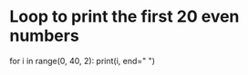 <!-- Problem Statement
Write a program that prints the first 20 even numbers. There are several correct approaches, but they all use a loop of some sort. Do no write twenty print statements

The first even number is 0:

0 2 4 6 8 10 12 14 16 18 20 22 24 26 28 30 32 34 36 38 -->

# Loop to print the first 20 even numbers
for i in range(0, 40, 2):
    print(i, end=" ")
